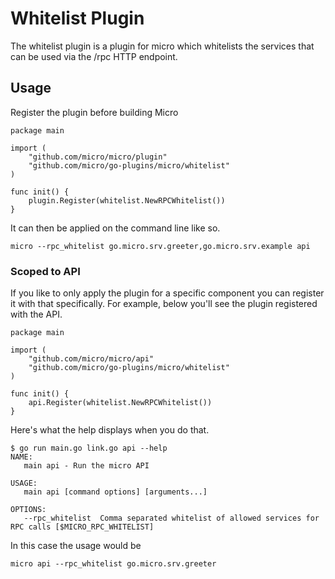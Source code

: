 # Whitelist Plugin

The whitelist plugin is a plugin for micro which whitelists the services that can be used via the /rpc HTTP endpoint.

## Usage

Register the plugin before building Micro

```
package main

import (
	"github.com/micro/micro/plugin"
	"github.com/micro/go-plugins/micro/whitelist"
)

func init() {
	plugin.Register(whitelist.NewRPCWhitelist())
}
```

It can then be applied on the command line like so.

```
micro --rpc_whitelist go.micro.srv.greeter,go.micro.srv.example api
```

### Scoped to API

If you like to only apply the plugin for a specific component you can register it with that specifically. 
For example, below you'll see the plugin registered with the API.

```
package main

import (
	"github.com/micro/micro/api"
	"github.com/micro/go-plugins/micro/whitelist"
)

func init() {
	api.Register(whitelist.NewRPCWhitelist())
}
```

Here's what the help displays when you do that.

```
$ go run main.go link.go api --help
NAME:
   main api - Run the micro API

USAGE:
   main api [command options] [arguments...]

OPTIONS:
   --rpc_whitelist 	Comma separated whitelist of allowed services for RPC calls [$MICRO_RPC_WHITELIST]
```

In this case the usage would be

```
micro api --rpc_whitelist go.micro.srv.greeter
```
